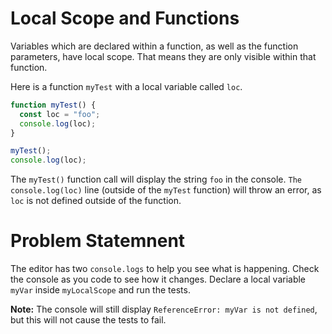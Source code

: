 # Local Scope and Functions
Variables which are declared within a function, as well as the function parameters, have local scope. That means they are only visible within that function.

Here is a function ```myTest``` with a local variable called ```loc```.
```javascript
function myTest() {
  const loc = "foo";
  console.log(loc);
}

myTest();
console.log(loc);
```
The ```myTest()``` function call will display the string ```foo``` in the console. ```The console.log(loc)``` line (outside of the ```myTest``` function) will throw an error, as ```loc``` is not defined outside of the function.

# Problem Statemnent
The editor has two ```console.logs``` to help you see what is happening. Check the console as you code to see how it changes. Declare a local variable ```myVar``` inside ```myLocalScope``` and run the tests.

**Note:** The console will still display ```ReferenceError: myVar is not defined```, but this will not cause the tests to fail.
